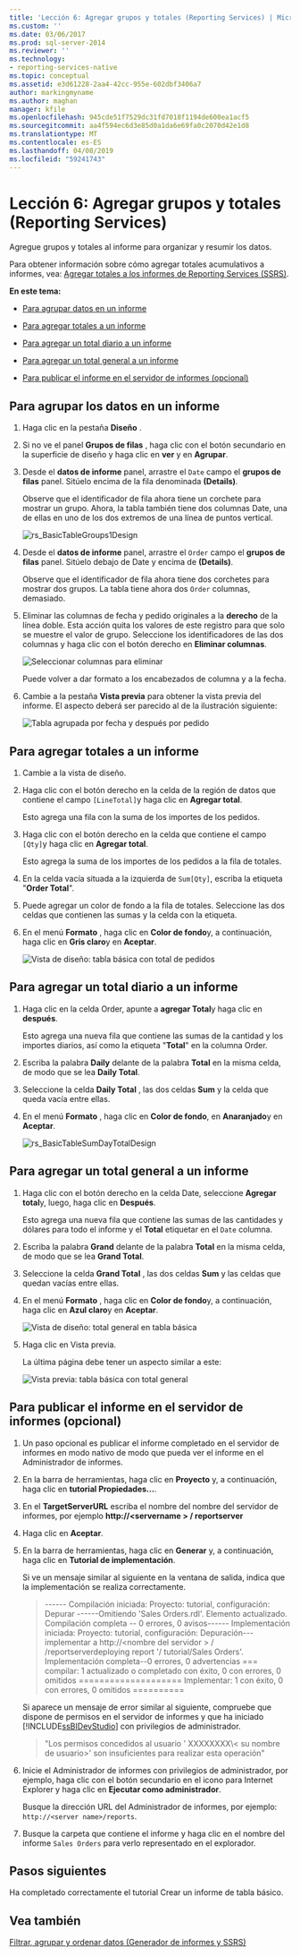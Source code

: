 ```yaml
---
title: 'Lección 6: Agregar grupos y totales (Reporting Services) | Microsoft Docs'
ms.custom: ''
ms.date: 03/06/2017
ms.prod: sql-server-2014
ms.reviewer: ''
ms.technology:
- reporting-services-native
ms.topic: conceptual
ms.assetid: e3d61228-2aa4-42cc-955e-602dbf3406a7
author: markingmyname
ms.author: maghan
manager: kfile
ms.openlocfilehash: 945cde51f7529dc31fd7018f1194de600ea1acf5
ms.sourcegitcommit: aa4f594ec6d3e85d0a1da6e69fa0c2070d42e1d8
ms.translationtype: MT
ms.contentlocale: es-ES
ms.lasthandoff: 04/08/2019
ms.locfileid: "59241743"
---
```

# <a name="lesson-6-adding-grouping-and-totals-reporting-services"></a>Lección 6: Agregar grupos y totales (Reporting Services)
  Agregue grupos y totales al informe para organizar y resumir los datos.  
  
 Para obtener información sobre cómo agregar totales acumulativos a informes, vea: [Agregar totales a los informes de Reporting Services (SSRS)](https://www.tutorialgateway.org/add-total-and-subtotal-to-ssrs-report/).  
  
 **En este tema:**  
  
-   [Para agrupar datos en un informe](#bkmk_groupdata)  
  
-   [Para agregar totales a un informe](#bkmk_addtotals)  
  
-   [Para agregar un total diario a un informe](#bkmk_adddailytotal)  
  
-   [Para agregar un total general a un informe](#bkmk_addgrandtotal)  
  
-   [Para publicar el informe en el servidor de informes (opcional)](#bkmk_publishreport)  
  
##  <a name="bkmk_groupdata"></a> Para agrupar los datos en un informe  
  
1.  Haga clic en la pestaña **Diseño** .  
  
2.  Si no ve el panel **Grupos de filas** , haga clic con el botón secundario en la superficie de diseño y haga clic en **ver** y en **Agrupar**.  
  
3.  Desde el **datos de informe** panel, arrastre el `Date` campo el **grupos de filas** panel. Sitúelo encima de la fila denominada **(Details)**.  
  
     Observe que el identificador de fila ahora tiene un corchete para mostrar un grupo. Ahora, la tabla también tiene dos columnas Date, una de ellas en uno de los dos extremos de una línea de puntos vertical.  
  
     ![](../../2014/tutorials/media/rs-basictablegroups1design.gif "rs_BasicTableGroups1Design")  
  
4.  Desde el **datos de informe** panel, arrastre el `Order` campo el **grupos de filas** panel. Sitúelo debajo de Date y encima de **(Details)**.  
  
     Observe que el identificador de fila ahora tiene dos corchetes para mostrar dos grupos. La tabla tiene ahora dos `Order` columnas, demasiado.  
  
5.  Eliminar las columnas de fecha y pedido originales a la **derecho** de la línea doble. Esta acción quita los valores de este registro para que solo se muestre el valor de grupo. Seleccione los identificadores de las dos columnas y haga clic con el botón derecho en **Eliminar columnas**.  
  
     ![Seleccionar columnas para eliminar](../../2014/tutorials/media/rs-basictablegroupsdeletecols.gif "Seleccionar columnas para eliminar")  
  
     Puede volver a dar formato a los encabezados de columna y a la fecha.  
  
6.  Cambie a la pestaña **Vista previa** para obtener la vista previa del informe. El aspecto deberá ser parecido al de la ilustración siguiente:  
  
     ![Tabla agrupada por fecha y después por pedido](../../2014/tutorials/media/rs-basictablegroupspreview.gif "Tabla agrupada por fecha y después por pedido")  
  
##  <a name="bkmk_addtotals"></a> Para agregar totales a un informe  
  
1.  Cambie a la vista de diseño.  
  
2.  Haga clic con el botón derecho en la celda de la región de datos que contiene el campo `[LineTotal]`y haga clic en **Agregar total**.  
  
     Esto agrega una fila con la suma de los importes de los pedidos.  
  
3.  Haga clic con el botón derecho en la celda que contiene el campo `[Qty]`y haga clic en **Agregar total**.  
  
     Esto agrega la suma de los importes de los pedidos a la fila de totales.  
  
4.  En la celda vacía situada a la izquierda de `Sum[Qty]`, escriba la etiqueta "**Order Total**".  
  
5.  Puede agregar un color de fondo a la fila de totales. Seleccione las dos celdas que contienen las sumas y la celda con la etiqueta.  
  
6.  En el menú **Formato** , haga clic en **Color de fondo**y, a continuación, haga clic en **Gris claro**y en **Aceptar**.  
  
     ![Vista de diseño: tabla básica con total de pedidos](../../2014/tutorials/media/rs-basictablesumlinetotaldesign.gif "Vista de diseño: tabla básica con total general")  
  
##  <a name="bkmk_adddailytotal"></a> Para agregar un total diario a un informe  
  
1.  Haga clic en la celda Order, apunte a **agregar Total**y haga clic en **después**.  
  
     Esto agrega una nueva fila que contiene las sumas de la cantidad y los importes diarios, así como la etiqueta "**Total**" en la columna Order.  
  
2.  Escriba la palabra **Daily** delante de la palabra **Total** en la misma celda, de modo que se lea **Daily Total**.  
  
3.  Seleccione la celda **Daily Total** , las dos celdas **Sum** y la celda que queda vacía entre ellas.  
  
4.  En el menú **Formato** , haga clic en **Color de fondo**, en **Anaranjado**y en **Aceptar**.  
  
     ![](../../2014/tutorials/media/rs-basictablesumdaytotaldesign.gif "rs_BasicTableSumDayTotalDesign")  
  
##  <a name="bkmk_addgrandtotal"></a> Para agregar un total general a un informe  
  
1.  Haga clic con el botón derecho en la celda Date, seleccione **Agregar total**y, luego, haga clic en **Después**.  
  
     Esto agrega una nueva fila que contiene las sumas de las cantidades y dólares para todo el informe y el **Total** etiquetar en el `Date` columna.  
  
2.  Escriba la palabra **Grand** delante de la palabra **Total** en la misma celda, de modo que se lea **Grand Total**.  
  
3.  Seleccione la celda **Grand Total** , las dos celdas **Sum** y las celdas que quedan vacías entre ellas.  
  
4.  En el menú **Formato** , haga clic en **Color de fondo**y, a continuación, haga clic en **Azul claro**y en **Aceptar**.  
  
     ![Vista de diseño: total general en tabla básica](../../2014/tutorials/media/rs-basictablesumgrandtotaldesign.gif "Vista de diseño: total general en la tabla básica")  
  
5.  Haga clic en Vista previa.  
  
     La última página debe tener un aspecto similar a este:  
  
     ![Vista previa: tabla básica con total general](../../2014/tutorials/media/rs-basictablesumgrandtotalpreview.gif "Vista previa: tabla básica con total general")  
  
##  <a name="bkmk_publishreport"></a> Para publicar el informe en el servidor de informes (opcional)  
  
1.  Un paso opcional es publicar el informe completado en el servidor de informes en modo nativo de modo que pueda ver el informe en el Administrador de informes.  
  
2.  En la barra de herramientas, haga clic en **Proyecto** y, a continuación, haga clic en **tutorial Propiedades...**.  
  
3.  En el **TargetServerURL** escriba el nombre del nombre del servidor de informes, por ejemplo **http://\<servername > / reportserver**  
  
4.  Haga clic en **Aceptar**.  
  
5.  En la barra de herramientas, haga clic en **Generar** y, a continuación, haga clic en **Tutorial de implementación**.  
  
     Si ve un mensaje similar al siguiente en la ventana de salida, indica que la implementación se realiza correctamente.  
  
    > ------ Compilación iniciada: Proyecto: tutorial, configuración: Depurar ------Omitiendo 'Sales Orders.rdl'. Elemento actualizado. Compilación completa -- 0 errores, 0 avisos------ Implementación iniciada: Proyecto: tutorial, configuración: Depuración---implementar a http://\<nombre del servidor > / /reportserverdeploying report '/ tutorial/Sales Orders'. Implementación completa--0 errores, 0 advertencias === compilar: 1 actualizado o completado con éxito, 0 con errores, 0 omitidos ==================== Implementar: 1 con éxito, 0 con errores, 0 omitidos ==========  
  
     Si aparece un mensaje de error similar al siguiente, compruebe que dispone de permisos en el servidor de informes y que ha iniciado [!INCLUDE[ssBIDevStudio](../includes/ssbidevstudio-md.md)] con privilegios de administrador.  
  
    > "Los permisos concedidos al usuario ' XXXXXXXX\\< su nombre de usuario\>' son insuficientes para realizar esta operación"  
  
6.  Inicie el Administrador de informes con privilegios de administrador, por ejemplo, haga clic con el botón secundario en el icono para Internet Explorer y haga clic en **Ejecutar como administrador**.  
  
     Busque la dirección URL del Administrador de informes, por ejemplo: `http://<server name>/reports`.  
  
7.  Busque la carpeta que contiene el informe y haga clic en el nombre del informe `Sales Orders` para verlo representado en el explorador.  
  
## <a name="next-steps"></a>Pasos siguientes  
 Ha completado correctamente el tutorial Crear un informe de tabla básico.  
  
## <a name="see-also"></a>Vea también  
 [Filtrar, agrupar y ordenar datos &#40;Generador de informes y SSRS&#41;](report-design/filter-group-and-sort-data-report-builder-and-ssrs.md)  
  
  
